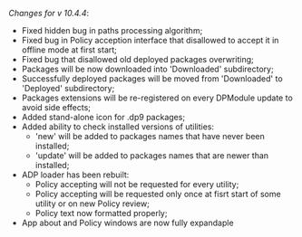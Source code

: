 _Changes for v 10.4.4_:
- Fixed hidden bug in paths processing algorithm;
- Fixed bug in Policy acception interface that disallowed to accept it in offline mode at first start;
- Fixed bug that disallowed old deployed packages overwriting;
- Packages will be now downloaded into 'Downloaded' subdirectory;
- Successfully deployed packages will be moved from 'Downloaded' to 'Deployed' subdirectory;
- Packages extensions will be re-registered on every DPModule update to avoid side effects;
- Added stand-alone icon for .dp9 packages;
- Added ability to check installed versions of utilities:
    - 'new' will be added to packages names that have never been installed;
    - 'update' will be added to packages names that are newer than installed;
- ADP loader has been rebuilt:
    - Policy accepting will not be requested for every utility;
    - Policy accepting will be requested only once at fisrt start of some utility or on new Policy review;
    - Policy text now formatted properly;
- App about and Policy windows are now fully expandaple
